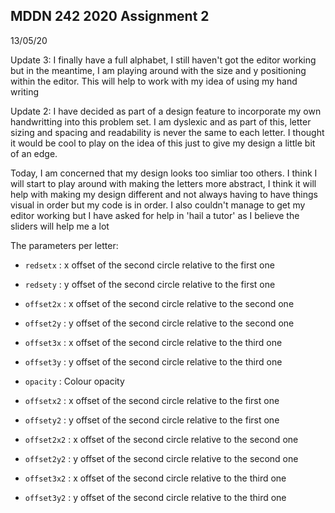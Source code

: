 ## MDDN 242 2020 Assignment 2

13/05/20

Update 3: I finally have a full alphabet, I still haven't got the editor working but in the meantime, I am playing around with the size and y positioning within the editor. This will help to work with my idea of using my hand writing

Update 2: I have decided as part of a design feature to incorporate my own handwritting into this problem set. I am dyslexic and as part of this, letter sizing and spacing and readability is never the same to each letter. I thought it would be cool to play on the idea of this just to give my design a little bit of an edge. 

Today, I am concerned that my design looks too simliar too others. I think I will start to play around with making the letters more abstract, I think it will help with making my design different and not always having to have things visual in order but my code is in order. I also couldn't manage to get my editor working but I have asked for help in 'hail a tutor' as I believe the sliders will help me a lot

The parameters per letter:

  * `redsetx` : x offset of the second circle relative to the first one
  * `redsety` : y offset of the second circle relative to the first one
  * `offset2x` : x offset of the second circle relative to the second one
  * `offset2y` : y offset of the second circle relative to the second one
  * `offset3x` : x offset of the second circle relative to the third one
  * `offset3y` : y offset of the second circle relative to the third one

  *	`opacity` : Colour opacity

  * `offsetx2` : x offset of the second circle relative to the first one
  * `offsety2` : y offset of the second circle relative to the first one
  * `offset2x2` : x offset of the second circle relative to the second one
  * `offset2y2` : y offset of the second circle relative to the second one
  * `offset3x2` : x offset of the second circle relative to the third one
  * `offset3y2` : y offset of the second circle relative to the third one

